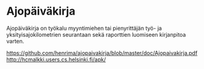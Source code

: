 # Ajopäiväkirja

Ajopäiväkirja on työkalu myyntimiehen tai pienyrittäjän työ- ja yksityisajokilometrien seurantaan sekä raporttien luomiseen kirjanpitoa varten.


https://github.com/henrima/ajopaivakirja/blob/master/doc/Ajopaivakirja.pdf
http://hcmalkki.users.cs.helsinki.fi/apk/
